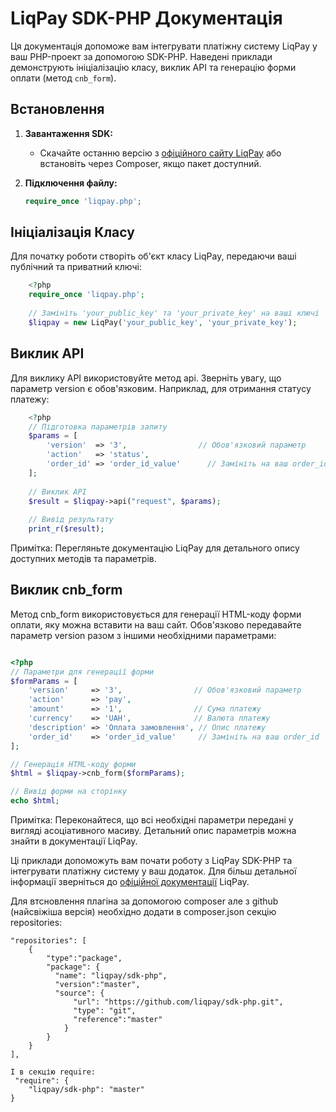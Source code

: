 # LiqPay SDK-PHP Документація

Ця документація допоможе вам інтегрувати платіжну систему LiqPay у ваш PHP-проект за допомогою SDK-PHP. Наведені приклади демонструють ініціалізацію класу, виклик API та генерацію форми оплати (метод `cnb_form`).

## Встановлення

1. **Завантаження SDK:**
    - Скачайте останню версію з [офіційного сайту LiqPay](https://www.liqpay.ua/documentation/uk) або встановіть через Composer, якщо пакет доступний.

2. **Підключення файлу:**
   ```php
   require_once 'liqpay.php';
    ```
## Ініціалізація Класу
Для початку роботи створіть об'єкт класу LiqPay, передаючи ваші публічний та приватний ключі:

```php
    <?php
    require_once 'liqpay.php';
    
    // Замініть 'your_public_key' та 'your_private_key' на ваші ключі
    $liqpay = new LiqPay('your_public_key', 'your_private_key');
```

## Виклик API
Для виклику API використовуйте метод api. Зверніть увагу, що параметр version є обов'язковим. Наприклад, для отримання статусу платежу:

```php
    <?php
    // Підготовка параметрів запиту
    $params = [
        'version'  => '3',                // Обов'язковий параметр
        'action'   => 'status',
        'order_id' => 'order_id_value'      // Замініть на ваш order_id
    ];
    
    // Виклик API
    $result = $liqpay->api("request", $params);
    
    // Вивід результату
    print_r($result);
```
Примітка: Перегляньте документацію LiqPay для детального опису доступних методів та параметрів.

## Виклик cnb_form
Метод cnb_form використовується для генерації HTML-коду форми оплати, яку можна вставити на ваш сайт. Обов'язково передавайте параметр version разом з іншими необхідними параметрами:

```php

<?php
// Параметри для генерації форми
$formParams = [
    'version'     => '3',                // Обов'язковий параметр
    'action'      => 'pay',
    'amount'      => '1',                // Сума платежу
    'currency'    => 'UAH',              // Валюта платежу
    'description' => 'Оплата замовлення', // Опис платежу
    'order_id'    => 'order_id_value'     // Замініть на ваш order_id
];

// Генерація HTML-коду форми
$html = $liqpay->cnb_form($formParams);

// Вивід форми на сторінку
echo $html;
```
Примітка: Переконайтеся, що всі необхідні параметри передані у вигляді асоціативного масиву. Детальний опис параметрів можна знайти в документації LiqPay.

Ці приклади допоможуть вам почати роботу з LiqPay SDK-PHP та інтегрувати платіжну систему у ваш додаток. Для більш детальної інформації зверніться до [офіційної документації](https://www.liqpay.ua/documentation/uk) LiqPay.


Для втсновлення плагіна за допомогою composer але з github (найсвіжіша версія) необхідно додати в composer.json секцію repositories:
```
"repositories": [
    {
        "type":"package",
        "package": {
          "name": "liqpay/sdk-php",
          "version":"master",
          "source": {
              "url": "https://github.com/liqpay/sdk-php.git",
              "type": "git",
              "reference":"master"
            }
        }
    }
],

І в секцію require:
 "require": {
    "liqpay/sdk-php": "master"
}